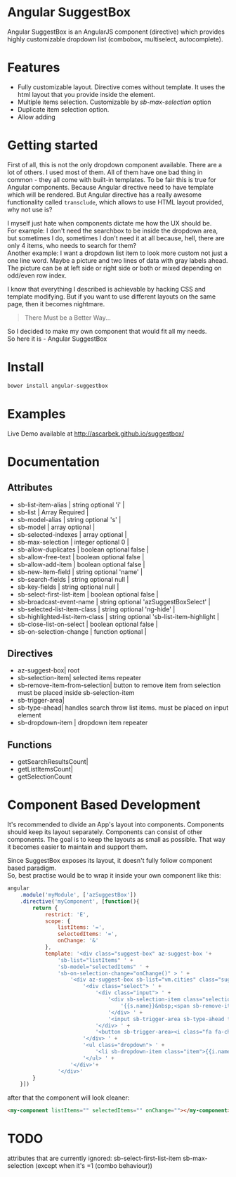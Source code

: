 # Angular SuggestBox
Angular SuggestBox is an AngularJS component (directive) which provides highly customizable dropdown list (combobox, multiselect, autocomplete).

# Features
- Fully customizable layout. Directive comes without template. It uses the html layout that you provide inside the element.
- Multiple items selection. Customizable by _sb-max-selection_ option
- Duplicate item selection option.
- Allow adding

# Getting started
First of all, this is not the only dropdown component available. There are a lot of others. I used most of them.
All of them have one bad thing in common - they all come with built-in templates. To be fair this is true for Angular components.
Because Angular directive need to have template which will be rendered. But Angular directive has a really awesome
functionality called `transclude`, which allows to use HTML layout provided, why not use is?

I myself just hate when components dictate me how the UX should be. <br>
For example: I don't need the searchbox to be inside the dropdown area, but sometimes I do,
sometimes I don't need it at all because, hell, there are only 4 items, who needs to search for them? <br>
Another example: I want a dropdown list item to look more custom not just a one line word. Maybe a picture and two lines of data with gray
labels ahead. The picture can be at left side or right side or both or mixed depending on odd/even row index. <br>

I know that everything I described is achievable by hacking CSS and template modifying. But if you want to use different
layouts on the same page, then it becomes nightmare.

> There Must be a Better Way...

So I decided to make my own component that would fit all my needs. <br>
So here it is - Angular SuggestBox

# Install
```bash
bower install angular-suggestbox
```

# Examples
Live Demo available at
http://ascarbek.github.io/suggestbox/

# Documentation

## Attributes
+ sb-list-item-alias | string optional 'i' |
+ sb-list | Array Required |
+ sb-model-alias | string optional 's' |
+ sb-model | array optional |
+ sb-selected-indexes | array optional |
+ sb-max-selection | integer optional 0 |
+ sb-allow-duplicates | boolean optional false |
+ sb-allow-free-text | boolean optional false |
+ sb-allow-add-item | boolean optional false |
+ sb-new-item-field | string optional 'name' |
+ sb-search-fields | string optional null |
+ sb-key-fields | string optional null |
+ sb-select-first-list-item | boolean optional false |
+ sb-broadcast-event-name | string optional 'azSuggestBoxSelect' |
+ sb-selected-list-item-class | string optional 'ng-hide' |
+ sb-highlighted-list-item-class | string optional 'sb-list-item-highlight |
+ sb-close-list-on-select | boolean optional false |
+ sb-on-selection-change | function optional |

## Directives
+ az-suggest-box| root
+ sb-selection-item| selected items repeater
+ sb-remove-item-from-selection| button to remove item from selection must be placed inside sb-selection-item
+ sb-trigger-area|
+ sb-type-ahead| handles search throw list items. must be placed on input element
+ sb-dropdown-item | dropdown item repeater

## Functions
+ getSearchResultsCount|
+ getListItemsCount|
+ getSelectionCount

# Component Based Development
It's recommended to divide an App's layout into components. Components should keep its layout separately. Components can consist of other components.
The goal is to keep the layouts as small as possible. That way it becomes easier to maintain and support them.

Since SuggestBox exposes its layout, it doesn't fully follow component based paradigm.<br>
So, best practise would be to wrap it inside your own component like this:
```javascript
angular
    .module('myModule', ['azSuggestBox'])
    .directive('myComponent', [function(){
        return {
            restrict: 'E',
            scope: {
                listItems: '=',
                selectedItems: '=',
                onChange: '&'
            },
            template: '<div class="suggest-box" az-suggest-box '+
                'sb-list="listItems" ' +
                'sb-model="selectedItems" ' +
                'sb-on-selection-change="onChange()" > ' +
                    '<div az-suggest-box sb-list="vm.cities" class="suggest-box"> ' +
                        '<div class="select"> ' +
                            '<div class="input"> ' +
                                '<div sb-selection-item class="selection-item"> ' +
                                    '{{s.name}}&nbsp;<span sb-remove-item-from-selection class="rem-btn"><i class="fa fa-times"></i></span> ' +
                                '</div> ' +
                                '<input sb-trigger-area sb-type-ahead tabindex="1"> ' +
                            '</div> ' +
                            '<button sb-trigger-area><i class="fa fa-chevron-down"></i></button> ' +
                        '</div> ' +
                        '<ul class="dropdown"> ' +
                            '<li sb-dropdown-item class="item">{{i.name}}</li> ' +
                        '</ul> ' +
                    '</div>'+
                '</div>'
        }
    }])
```
after that the component will look cleaner:
```html
<my-component listItems="" selectedItems="" onChange=""></my-component>
```

# TODO
attributes that are currently ignored:
sb-select-first-list-item
sb-max-selection (except when it's =1 (combo behaviour))
